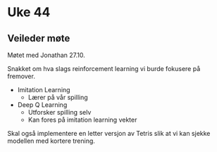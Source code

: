 # Uke 44

## Veileder møte

Møtet med Jonathan 27.10.

Snakket om hva slags reinforcement learning vi burde fokusere på fremover.

- Imitation Learning
    - Lærer på vår spilling
- Deep Q Learning
    - Utforsker spilling selv
    - Kan fores på imitation learning vekter

Skal også implementere en letter versjon av Tetris slik at vi kan sjekke modellen med kortere trening.